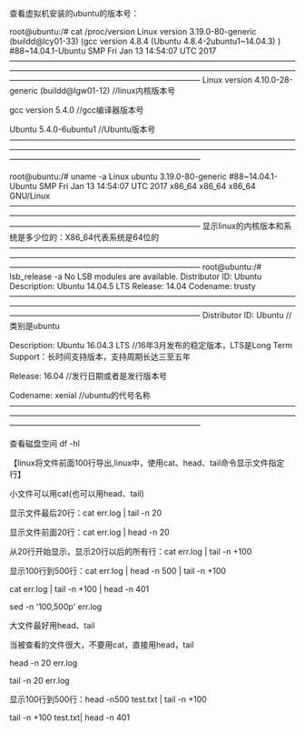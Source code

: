 查看虚拟机安装的ubuntu的版本号：

root@ubuntu:/# cat /proc/version
Linux version 3.19.0-80-generic (buildd@lcy01-33) (gcc version 4.8.4 (Ubuntu 4.8.4-2ubuntu1~14.04.3) ) #88~14.04.1-Ubuntu SMP Fri Jan 13 14:54:07 UTC 2017
————————————————————————————————————————————————————————————————————————————————————————————————
Linux version 4.10.0-28-generic (buildd@lgw01-12) //linux内核版本号

gcc version 5.4.0 //gcc编译器版本号

Ubuntu 5.4.0-6ubuntu1 //Ubuntu版本号
————————————————————————————————————————————————————————————————————————————————————————————————

root@ubuntu:/# uname -a
Linux ubuntu 3.19.0-80-generic #88~14.04.1-Ubuntu SMP Fri Jan 13 14:54:07 UTC 2017 x86_64 x86_64 x86_64 GNU/Linux
————————————————————————————————————————————————————————————————————————————————————————————————
显示linux的内核版本和系统是多少位的：X86_64代表系统是64位的
————————————————————————————————————————————————————————————————————————————————————————————————
root@ubuntu:/# lsb_release -a
No LSB modules are available.
Distributor ID:	Ubuntu
Description:	Ubuntu 14.04.5 LTS
Release:	14.04
Codename:	trusty
————————————————————————————————————————————————————————————————————————————————————————————————
Distributor ID: Ubuntu //类别是ubuntu

Description:  Ubuntu 16.04.3 LTS //16年3月发布的稳定版本，LTS是Long Term Support：长时间支持版本，支持周期长达三至五年

Release:    16.04 //发行日期或者是发行版本号

Codename:   xenial //ubuntu的代号名称
————————————————————————————————————————————————————————————————————————————————————————————————

查看磁盘空间
df -hl

【linux将文件前面100行导出,linux中，使用cat、head、tail命令显示文件指定行】

小文件可以用cat(也可以用head、tail)

显示文件最后20行：cat err.log | tail -n 20

显示文件前面20行：cat err.log | head -n 20

从20行开始显示，显示20行以后的所有行：cat err.log | tail -n +100

显示100行到500行：cat err.log | head -n 500 | tail -n +100

cat err.log | tail -n +100 | head -n 401

sed -n '100,500p' err.log

大文件最好用head、tail

当被查看的文件很大，不要用cat，直接用head，tail

head -n 20 err.log

tail -n 20 err.log

显示100行到500行：head -n500 test.txt | tail -n +100

tail -n +100 test.txt| head -n 401

